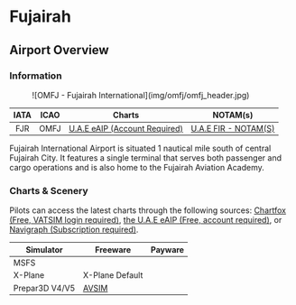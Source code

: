 # Fujairah
## Airport Overview
### Information

<figure markdown>
![OMFJ - Fujairah International](img/omfj/omfj_header.jpg)
</figure>

| IATA | ICAO | Charts | NOTAM(s) |
|:----:|:----:|:------:|:----------:|
| FJR  | OMFJ | [U.A.E eAIP (Account Required)](https://www.gcaa.gov.ae/en/ais/Pages/default.aspx)    | [U.A.E FIR - NOTAM(S) ](https://www.gcaa.gov.ae/en/ais/notice-to-airmen-notam)      |

Fujairah International Airport is situated 1 nautical mile south of central Fujairah City. It features a single terminal that serves both passenger and cargo operations and is also home to the Fujairah Aviation Academy.

### Charts & Scenery
Pilots can access the latest charts through the following sources: [Chartfox (Free, VATSIM login required)](https://chartfox.org/), [the U.A.E eAIP (Free, account required)](https://www.gcaa.gov.ae/en/ais/Pages/default.aspx), or [Navigraph (Subscription required)](https://navigraph.com/).

| Simulator      | Freeware                                                                                                    | Payware                            |
|----------------|-------------------------------------------------------------------------------------------------------------|------------------------------------|
| MSFS           |                                                                                                             |                                    |
| X-Plane        | X-Plane Default                                                                                             |                                    |
| Prepar3D V4/V5 | [AVSIM](https://library.avsim.net/search.php?CatID=root&SearchTerm=real&Sort=Downloads&ScanMode=0&Page=470) |                                    |